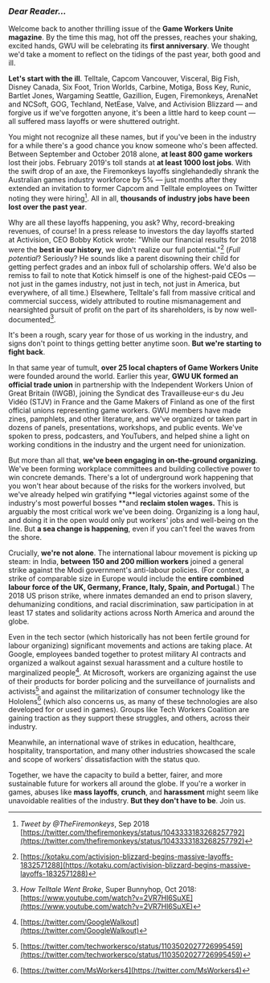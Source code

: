 ### **_Dear Reader…_**

Welcome back to another thrilling issue of the **Game Workers Unite magazine**.
By the time this mag, hot off the presses, reaches your shaking, excited hands,
GWU will be celebrating its **first anniversary**. We thought we'd take a moment
to reflect on the tidings of the past year, both good and ill.

**Let's start with the ill**. Telltale, Capcom Vancouver, Visceral, Big Fish,
Disney Canada, Six Foot, Trion Worlds, Carbine, Motiga, Boss Key, Runic, Bartlet
Jones, Wargaming Seattle, Gazillion, Eugen, Firemonkeys, ArenaNet and NCSoft,
GOG, Techland, NetEase, Valve, and Activision Blizzard — and forgive us if we've
forgotten anyone, it's been a little hard to keep count — all suffered mass
layoffs or were shuttered outright.

You might not recognize all these names, but if you've been in the industry for
a while there's a good chance you know someone who's been affected. Between
September and October 2018 alone, **at least 800 game workers** lost their jobs.
February 2019's toll stands at **at least 1000 lost jobs**. With the swift drop
of an axe, the Firemonkeys layoffs singlehandedly shrank the Australian games
industry workforce by 5% — just months after they extended an invitation to
former Capcom and Telltale employees on Twitter noting they were hiring[^1]. All
in all, **thousands of industry jobs have been lost over the past year**.

Why are all these layoffs happening, you ask? Why, record-breaking revenues, of
course! In a press release to investors the day layoffs started at Activision,
CEO Bobby Kotick wrote: "While our financial results for 2018 were the **best in
our history**, we didn't realize our full potential."[^2] (_Full potential_?
Seriously? He sounds like a parent disowning their child for getting perfect
grades and an inbox full of scholarship offers. We'd also be remiss to fail to
note that Kotick himself is one of the highest-paid CEOs — not just in the games
industry, not just in tech, not just in America, but everywhere, of all time.)
Elsewhere, Telltale's fall from massive critical and commercial success, widely
attributed to routine mismanagement and nearsighted pursuit of profit on the
part of its shareholders, is by now well-documented[^3].

It's been a rough, scary year for those of us working in the industry, and signs
don't point to things getting better anytime soon. **But we're starting to fight
back**.

In that same year of tumult, **over 25 local chapters of Game Workers Unite**
were founded around the world. Earlier this year, **GWU UK formed an official
trade union** in partnership with the Independent Workers Union of Great Britain
(IWGB), joining the Syndicat des Travailleuse·eur·s du Jeu Vidéo (STJV) in
France and the Game Makers of Finland as one of the first official unions
representing game workers. GWU members have made zines, pamphlets, and other
literature, and we've organized or taken part in dozens of panels,
presentations, workshops, and public events. We've spoken to press, podcasters,
and YouTubers, and helped shine a light on working conditions in the industry
and the urgent need for unionization.

But more than all that, **we've been engaging in on-the-ground organizing**.
We've been forming workplace committees and building collective power to win
concrete demands. There's a lot of underground work happening that you won't
hear about because of the risks for the workers involved, but we've already
helped win gratifying **legal victories against some of the industry's most
powerful bosses **and **reclaim stolen wages.** This is arguably the most
critical work we've been doing. Organizing is a long haul, and doing it in the
open would only put workers' jobs and well-being on the line. But **a sea change
is happening**, even if you can't feel the waves from the shore.

Crucially, **we're not alone**. The international labour movement is picking up
steam: in India, **between 150 and 200 million workers** joined a general strike
against the Modi government's anti-labour policies. (For context, a strike of
comparable size in Europe would include the **entire combined labour force of
the UK, Germany, France, Italy, Spain, and Portugal**.) The 2018 US prison
strike, where inmates demanded an end to prison slavery, dehumanizing
conditions, and racial discrimination, saw participation in at least 17 states
and solidarity actions across North America and around the globe.

Even in the tech sector (which historically has not been fertile ground for
labour organizing) significant movements and actions are taking place. At
Google, employees banded together to protest military AI contracts and organized
a walkout against sexual harassment and a culture hostile to marginalized
people[^4]. At Microsoft, workers are organizing against the use of their
products for border policing and the surveillance of journalists and
activists[^5] and against the militarization of consumer technology like the
Hololens[^6] (which also concerns us, as many of these technologies are also
developed for or used in games). Groups like Tech Workers Coalition are gaining
traction as they support these struggles, and others, across their industry.

Meanwhile, an international wave of strikes in education, healthcare,
hospitality, transportation, and many other industries showcased the scale and
scope of workers' dissatisfaction with the status quo.

Together, we have the capacity to build a better, fairer, and more sustainable
future for workers all around the globe. If you're a worker in games, abuses
like **mass layoffs**, **crunch**, and **harassment** might seem like
unavoidable realities of the industry. **But they don't have to be**. Join us.


[^1]:
    _Tweet by @TheFiremonkeys_, Sep 2018  [https://twitter.com/thefiremonkeys/status/1043333183268257792](https://twitter.com/thefiremonkeys/status/1043333183268257792)

[^2]:
     [https://kotaku.com/activision-blizzard-begins-massive-layoffs-1832571288](https://kotaku.com/activision-blizzard-begins-massive-layoffs-1832571288)

[^3]:
    _How Telltale Went Broke_, Super Bunnyhop, Oct 2018: [https://www.youtube.com/watch?v=2VR7Hl6SuXE](https://www.youtube.com/watch?v=2VR7Hl6SuXE)

[^4]:
     [https://twitter.com/GoogleWalkout](https://twitter.com/GoogleWalkout)

[^5]:
     [https://twitter.com/techworkersco/status/1103502027726995459](https://twitter.com/techworkersco/status/1103502027726995459)

[^6]:
     [https://twitter.com/MsWorkers4](https://twitter.com/MsWorkers4)
